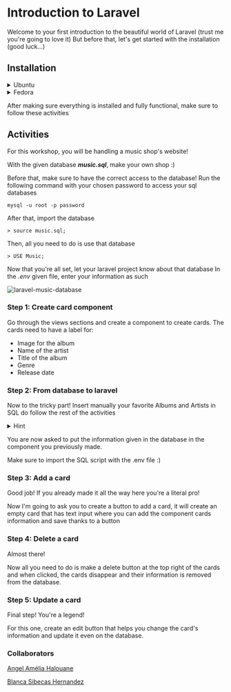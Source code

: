 # Introduction to Laravel

Welcome to your first introduction to the beautiful world of Laravel (trust me you're going to love it)
But before that, let's get started with the installation (good luck...)

## Installation

<details>
  <summary>Ubuntu</summary>

Let's first install a webserver to host the Laravel application. You can either use [Apache](https://httpd.apache.org/) or [Nginx](https://www.nginx.com/) web server. 

But let's all use Apache to not get lost...

## Step 1: Apache2

1 - Install apache2, type:
```
sudo apt install apache2
```
2- Once installed, Apache should be running. If it's not, for whatever reason, start it:
```
sudo systemctl start apache2
```
3- Then enable it to start on boot time.
```
sudo systemctl enable apache2
```
3- To verify the status of Apache, execute:
```
sudo systemctl status apache2
```

## Step 2: PHP

Laravel 8 requires PHP 7.3 or above. Thankfully, PHP 7.4 is available in Ubuntu repositories. So, install PHP and the following PHP extensions.
```
sudo apt install php libapache2-mod-php php-mbstring php-cli php-bcmath php-json php-xml php-zip php-pdo php-common php-tokenizer php-mysql
```

When the installation is complete, verify the PHP version.
```
php -v
```

Make sure to at least have the ***PHP 8.0.23 version*** installed!

## Step 3: Create Database for Laravel Application

Next up, we will create a database for the Laravel application.

But first, we need to install MySQL. 
This is a tricky part so 
***If you meet any issue, feel free to come to me :)***

Now that MySQL is installed, let's create our project's database!
```
sudo mysql -u root -p
```
Once logged in create the database, and database user, and grant all privileges to the database user.
```
> CREATE DATABASE laravel_db;
```

```
> CREATE USER 'laravel_user'@'localhost' IDENTIFIED BY 'secretpassword';
```
```
> GRANT ALL ON laravel_db.* TO 'laravel_user'@'localhost';
```
```
> FLUSH PRIVILEGES;
```
```
> QUIT;
```

## Step 4: Install Composer
Composer is a dependency package manager for PHP. It provides a framework for managing libraries and dependencies and required dependencies. To use Laravel, first install composer.

To download Composer, invoke the command shown.
```
curl -sS https://getcomposer.org/installer | php
```
Next, move the composer file to the /usr/local/bin path.
```
sudo mv composer.phar /usr/local/bin/composer
```
Assign execute permission:
```
sudo chmod +x /usr/local/bin/composer
```
Verify the Composer version installed:
```
composer --version
```

Make sure to at least have the ***Composer version 2.5.1*** installed!
## Step 5: Install Laravel 8 on Ubuntu
Congratulations!! You're almost there!!
With Composer installed, the next course of action is to install Laravel.

Now, install Laravel using the composer command, type:
```
sudo composer create-project laravel-introduction-workshop
```

You project is now installed, you can access to it
```
cd laravel-introduction-workshop
  php artisan
```

Now to run your project, all you need to do is run the following command and click the link given!
```
php artisan serve 
```

Congratulations! You have successfully installed Laravel, now have fun :)

## Step 6: Configure Apache to serve Laravel site
Lastly, we need to set up the Apache webserver to host the Laravel site. For that to happen, we need to create a virtual host file.
```
sudo vim /etc/apache2/sites-available/laravel.conf
```
Next, past the content shown and replace the example.com ServerName directive with the FQDN or public IP of the server ( Or private IP in case the server is on a LAN network ).
```
<VirtualHost *:80>
ServerName example.com
ServerAdmin admin@example.com
DocumentRoot /var/www/html/laravelapp/public
<Directory /var/www/html/laravelapp>
AllowOverride All
</Directory>
ErrorLog ${APACHE_LOG_DIR}/error.log
CustomLog ${APACHE_LOG_DIR}/access.log combined
</VirtualHost>
```
Save the changes and exit the file. Next, enable the Laravel site and Apache rewrite module using these two commands.
```
$ sudo a2ensite laravel.conf
```
```
$ sudo a2enmod rewrite
```
To apply the changes, restart Apache.
```
$ sudo systemctl restart apache2
```

## Step 7: Access Laravel from a browser
Finally, to access Laravel visit your server's FQDN or IP address. The default Laravel webpage will be displayed.

</details>

<details>
  <summary>Fedora</summary>

## Step 1: Install PHP

Since it is a PHP framework it is obvious that you must install PHP. So let’s go for it.
```
sudo dnf install php php-common php-cli php-pdo php-mbstring php-zip php-xml php-cli php-json
```

## Step 2: Install MySQL
Follow these [easy step](https://computingforgeeks.com/how-to-install-mysql-8-on-fedora/)***If you meet any issue, feel free to come to me :)***

## Step 3: Install Composer
Composer is a dependencies manager for PHP. So, it is very useful to manage libraries required by our projects and is used to install Laravel.
```
curl -sS https://getcomposer.org/installer | php
```

Then, make sure that Composer can be used globally in the terminal.

```
sudo mv composer.phar /usr/local/bin/composer
sudo chmod +x /usr/local/bin/composer
composer -V
```

## Step 4: Install Laravel

It’s time to install Laravel. So, run this command.
```
composer global require "laravel/installer"
```
Once the installation is finished. You can create a new project. But, first, make Laravel executable available for the system.

```
echo 'export PATH="$PATH:$HOME/.config/composer/vendor/bin"' >> ~/.bashrc
```

Then, close the terminal and open it again. Now, create a project.
```
laravel new laravel-introduction-workshop
```
```
php artisan serve
```
Congratulations! You have successfully installed Laravel, now have fun :)

</details>

After making sure everything is installed and fully functional, make sure to follow these activities

## Activities
For this workshop, you will be handling a music shop's website!

With the given database ***music.sql***, make your own shop :)

Before that, make sure to have the correct access to the database!
Run the following command with your chosen password to access your sql databases
```
mysql -u root -p password
```

After that, import the database

```
> source music.sql;
```

Then, all you need to do is use that database
```
> USE Music;
```
Now that you're all set, let your laravel project know about that database
In the *.env* given file, enter your information as such

![laravel-music-database](https://user-images.githubusercontent.com/63232950/215416913-1adda7b3-2ea1-418b-9b41-0cc6b95780aa.png)

### Step 1: Create card component
Go through the views sections and create a component to create cards.
The cards need to have a label for:
- Image for the album
- Name of the artist
- Title of the album
- Genre
- Release date

### Step 2: From database to laravel
Now to the tricky part! 
Insert manually your favorite Albums and Artists in SQL do follow the rest of the activities

<details>
  <summary>Hint</summary>
[learn about mysql](https://www.w3schools.com/MySQL/default.asp)
</details>

You are now asked to put the information given in the database in the component you previously made.

Make sure to import the SQL script with the .env file :)

### Step 3: Add a card
Good job! If you already made it all the way here you're a literal pro!

Now I'm going to ask you to create a button to add a card, it will create an empty card that has text input where you can add the component cards information and save thanks to a button

### Step 4: Delete a card
Almost there!

Now all you need to do is make a delete button at the top right of the cards and when clicked, the cards disappear and their information is removed from the database.

### Step 5: Update a card
Final step! You're a legend!

For this one, create an edit button that helps you change the card's information and update it even on the database.


### Collaborators

[Angel Amélia Halouane](https://github.com/angeleads)

[Blanca Sibecas Hernandez](https://github.com/bsibecas)
